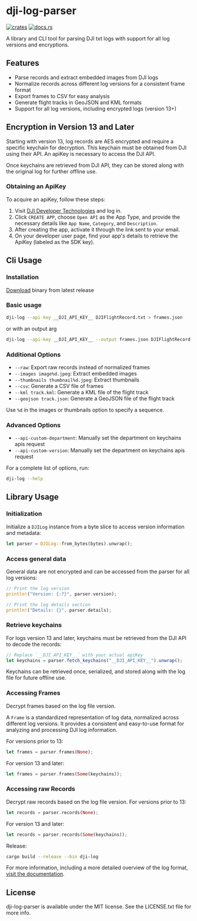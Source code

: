 # dji-log-parser

[![crates](https://img.shields.io/crates/v/dji-log-parser.svg)](https://crates.io/crates/dji-log-parser)
[![docs.rs](https://docs.rs/dji-log-parser/badge.svg)](https://docs.rs/dji-log-parser)

A library and CLI tool for parsing DJI txt logs with support for all log versions and encryptions.

## Features

- Parse records and extract embedded images from DJI logs
- Normalize records across different log versions for a consistent frame format
- Export frames to CSV for easy analysis
- Generate flight tracks in GeoJSON and KML formats
- Support for all log versions, including encrypted logs (version 13+)

## Encryption in Version 13 and Later

Starting with version 13, log records are AES encrypted and require a specific keychain for decryption. This keychain must be obtained from DJI using their API. An apiKey is necessary to access the DJI API.

Once keychains are retrieved from DJI API, they can be stored along with the original log for further offline use.

### Obtaining an ApiKey

To acquire an apiKey, follow these steps:

1. Visit [DJI Developer Technologies](https://developer.dji.com/user) and log in.
2. Click `CREATE APP`, choose `Open API` as the App Type, and provide the necessary details like `App Name`, `Category`, and `Description`.
3. After creating the app, activate it through the link sent to your email.
4. On your developer user page, find your app's details to retrieve the ApiKey (labeled as the SDK key).

## Cli Usage

### Installation

[Download](https://github.com/lvauvillier/dji-log-parser/releases) binary from latest release

### Basic usage

```bash
dji-log --api-key __DJI_API_KEY__ DJIFlightRecord.txt > frames.json
```

or with an output arg

```bash
dji-log --api-key __DJI_API_KEY__ --output frames.json DJIFlightRecord.txt
```

### Additional Options

- `--raw`: Export raw records instead of normalized frames
- `--images image%d.jpeg`: Extract embedded images
- `--thumbnails thumbnail%d.jpeg`: Extract thumbnails
- `--csv`: Generate a CSV file of frames
- `--kml track.kml`: Generate a KML file of the flight track
- `--geojson track.json`: Generate a GeoJSON file of the flight track

Use `%d` in the images or thumbnails option to specify a sequence.

### Advanced Options

- `--api-custom-department`: Manually set the department on keychains apis request
- `--api-custom-version`: Manually set the department on keychains apis request

For a complete list of options, run:

```bash
dji-log --help
```

## Library Usage

### Initialization

Initialize a `DJILog` instance from a byte slice to access version information and metadata:

```rust
let parser = DJILog::from_bytes(bytes).unwrap();
```

### Access general data

General data are not encrypted and can be accessed from the parser for all log versions:

```rust
// Print the log version
println!("Version: {:?}", parser.version);

// Print the log details section
println!("Details: {}", parser.details);
```

### Retrieve keychains

For logs version 13 and later, keychains must be retrieved from the DJI API to decode the records:

```js
// Replace `__DJI_API_KEY__` with your actual apiKey
let keychains = parser.fetch_keychains("__DJI_API_KEY__").unwrap();
```

Keychains can be retrieved once, serialized, and stored along with the log file for future offline use.

### Accessing Frames

Decrypt frames based on the log file version.

A `Frame` is a standardized representation of log data, normalized across different log versions.
It provides a consistent and easy-to-use format for analyzing and processing DJI log information.

For versions prior to 13:

```rust
let frames = parser.frames(None);
```

For version 13 and later:

```rust
let frames = parser.frames(Some(keychains));
```

### Accessing raw Records

Decrypt raw records based on the log file version.
For versions prior to 13:

```rust
let records = parser.records(None);
```

For version 13 and later:

```rust
let records = parser.records(Some(keychains));
```

Release:
```bash
cargo build --release --bin dji-log
```

For more information, including a more detailed overview of the log format, [visit the documentation](https://docs.rs/dji-log-parser).

## License

dji-log-parser is available under the MIT license. See the LICENSE.txt file for more info.

